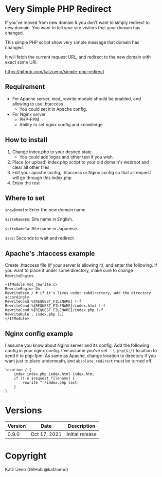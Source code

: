 # Very Simple PHP Redirect

If you've moved from new domain & you don't want to simply redirect to new domain.
You want to tell your site visitors that your domain has changed.

This simple PHP script show very simple message that domain has changed.

It will fetch the current request URL, and redirect to the new domain with exact same URI.

https://github.com/katzueno/simple-php-redirect

## Requirement

- For Apache server, mod_rewrite module should be enabled, and allowing to use .htaccess
    - You could set it in Apache config.
- For Nginx server
    - PHP-FPM
    - Ability to set nginx config and knowledge

## How to install

1. Change index.php to your desired state.
    - You could add logos and other text if you wish.
2. Place (or upload) index.php script to your old domain's webroot and clear all other files
3. Edit your apache config, .htaccess or Nginx config so that all request will go through this index.php
4. Enjoy the rest

## Where to set

`$newDomain`: Enter the new domain name.

`$siteNameEn`: Site name in English.

`$siteNameJa`: Site name in Japanese.

`$sec`: Seconds to wait and redirect

## Apache's .htaccess example

Create .htaccess file (if your server is allowing it), and enter the following.
If you want to place it under some directory, make sure to change `RewriteEngine`.

```apacheconf
<IfModule mod_rewrite.c>
RewriteEngine On
RewriteBase / # if it's lives under subdirectory, add the directory accordingly
RewriteCond %{REQUEST_FILENAME} !-f
RewriteCond %{REQUEST_FILENAME}/index.html !-f
RewriteCond %{REQUEST_FILENAME}/index.php !-f
RewriteRule . index.php [L]
</IfModule>

```

## Nginx config example

I assume you know about Nginx server and its config.
Add the following config in your nginx config.
I've assume you've set `~ \.php($|/)` location to send it to php-fpm.
As same as Apache, change location to directory if you want just to place underneath, and `absolute_redirect` must be turned off.


```
location / {
    index index.php index.html index.htm;
    if (!-e $request_filename) {
        rewrite ^ /index.php last;
    }
}
```

# Versions

Version | Date         | Description
--------|--------------|-------------------
0.9.0   | Oct 17, 2021 | Initial release

# Copyright

Katz Ueno (GitHub @katzueno)

